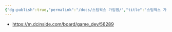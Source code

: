 ```yaml
---
{"dg-publish":true,"permalink":"/docs/스팀웍스 가입법/","title":"스팀웍스 가입법"}
---
```


- https://m.dcinside.com/board/game_dev/56289
